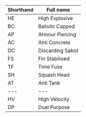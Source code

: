 |Shorthand  |Full name          |
|---        |---                |
|HE         |High Explosive     |
|BC         |Balisitc Capped    |
|AP         |Armour Piercing    |
|AC         |Anti Concrete      |
|DC         |Discarding Sabot   |
|FS         |Fin Stabilised     |
|TF         |Time Fuse          |
|SH         |Squash Head        |
|AT         |Anti Tank          |
|---        |---                |
|HV         |High Velocity      |
|DP         |Dual Purpose       |
